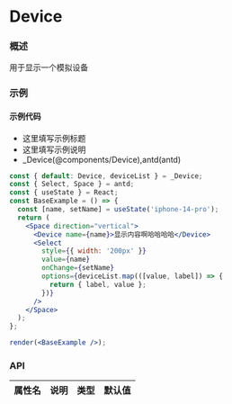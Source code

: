 
# Device


### 概述

用于显示一个模拟设备


### 示例

#### 示例代码

- 这里填写示例标题
- 这里填写示例说明
- _Device(@components/Device),antd(antd)

```jsx
const { default: Device, deviceList } = _Device;
const { Select, Space } = antd;
const { useState } = React;
const BaseExample = () => {
  const [name, setName] = useState('iphone-14-pro');
  return (
    <Space direction="vertical">
      <Device name={name}>显示内容啊哈哈哈哈</Device>
      <Select
        style={{ width: '200px' }}
        value={name}
        onChange={setName}
        options={deviceList.map(([value, label]) => {
          return { label, value };
        })}
      />
    </Space>
  );
};

render(<BaseExample />);

```


### API

|属性名|说明|类型|默认值|
|  ---  | ---  | --- | --- |


